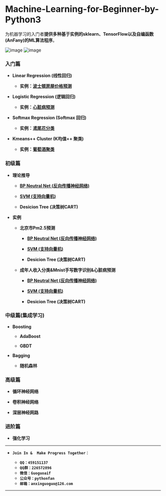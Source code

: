 # Machine-Learning-for-Beginner-by-Python3

为机器学习的入门者**提供多种基于实例的sklearn、TensorFlow以及自编函数(AnFany)的ML算法程序**。

![image](https://img.shields.io/badge/Language-Python3-red.svg)	![image](https://img.shields.io/badge/license-MIT-000000.svg)



### 入门篇

* **Linear Regression (线性回归)**  

    + **实例：[波士顿房屋价格预测](https://github.com/Anfany/Machine-Learning-for-Beginner-by-Python3/tree/master/Linear%20Regression)**

* **Logistic Regression (逻辑回归)**  

    + **实例：[心脏病预测](https://github.com/Anfany/Machine-Learning-for-Beginner-by-Python3/tree/master/Logistic%20Regression)**

* **Softmax Regression (Softmax 回归)**  

    + **实例：[鸢尾花分类](https://github.com/Anfany/Machine-Learning-for-Beginner-by-Python3/tree/master/Softmax%20Regression)**

* **Kmeans++ Cluster (K均值++ 聚类)**

     + **实例：[葡萄酒聚类](https://github.com/Anfany/Machine-Learning-for-Beginner-by-Python3/tree/master/Kmeans%20Cluster)**


### 初级篇 

* **理论推导**

     + **[BP Neutral Net (反向传播神经网络)](https://github.com/Anfany/Machine-Learning-for-Beginner-by-Python3/blob/master/BPNN/readme.md)**
        
     + **[SVM (支持向量机)](https://github.com/Anfany/Machine-Learning-for-Beginner-by-Python3/tree/master/SVM)**
        
     + **Desicion Tree (决策树CART)**
     
 
*  **实例**

    + **北京市Pm2.5预测**
    
        + **[BP Neutral Net (反向传播神经网络)](https://github.com/Anfany/Machine-Learning-for-Beginner-by-Python3/tree/master/BPNN/BPNN_Regression)**
        
        + **[SVM (支持向量机)](https://github.com/Anfany/Machine-Learning-for-Beginner-by-Python3/tree/master/SVM/SVM_Regression)**
        
        + **Desicion Tree (决策树CART)**
               
   + **成年人收入分类&Mnist手写数字识别&心脏病预测**
    
        + **[BP Neutral Net (反向传播神经网络)](https://github.com/Anfany/Machine-Learning-for-Beginner-by-Python3/tree/master/BPNN/BPNN_Classify)**
        
        + **[SVM (支持向量机)](https://github.com/Anfany/Machine-Learning-for-Beginner-by-Python3/blob/master/SVM/SVM_Classify/readme.md)**        
        
        + **Desicion Tree (决策树CART)**
 


### 中级篇(集成学习)


* **Boosting**  
   
     + **AdaBoost**
   
     + **GBDT**
     
* **Bagging**  

     + **随机森林**

   


### 高级篇

* **循环神经网络**

* **卷积神经网络**

* **深层神经网路**


### 进阶篇

* **强化学习**


------------

* **```Join In &  Make Progress Together：```**

    + **```QQ：459151137```**
    + **```QQ群：226572896```**
    + **```微信：Guoguoaif```**
    + **```公众号：pythonfan```**
    + **```邮箱：anxinguoguo@126.com```**
    
    
---------------------
    





